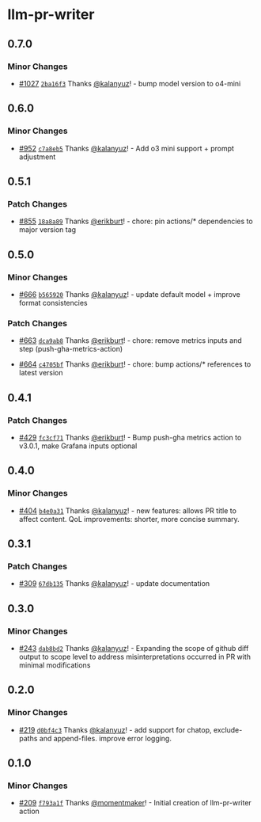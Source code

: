 # llm-pr-writer

## 0.7.0

### Minor Changes

- [#1027](https://github.com/smartcontractkit/.github/pull/1027)
  [`2ba16f3`](https://github.com/smartcontractkit/.github/commit/2ba16f39ae332105da20468e8855685ae2483a1e)
  Thanks [@kalanyuz](https://github.com/kalanyuz)! - bump model version to
  o4-mini

## 0.6.0

### Minor Changes

- [#952](https://github.com/smartcontractkit/.github/pull/952)
  [`c7a8eb5`](https://github.com/smartcontractkit/.github/commit/c7a8eb5856479cd4c8b66e5fd3421f430d2c7649)
  Thanks [@kalanyuz](https://github.com/kalanyuz)! - Add o3 mini support +
  prompt adjustment

## 0.5.1

### Patch Changes

- [#855](https://github.com/smartcontractkit/.github/pull/855)
  [`18a8a89`](https://github.com/smartcontractkit/.github/commit/18a8a89b23006355003b705d55acaf329c384d94)
  Thanks [@erikburt](https://github.com/erikburt)! - chore: pin actions/\*
  dependencies to major version tag

## 0.5.0

### Minor Changes

- [#666](https://github.com/smartcontractkit/.github/pull/666)
  [`b565920`](https://github.com/smartcontractkit/.github/commit/b565920d0948d70a74c9555791ecff002924af4d)
  Thanks [@kalanyuz](https://github.com/kalanyuz)! - update default model +
  improve format consistencies

### Patch Changes

- [#663](https://github.com/smartcontractkit/.github/pull/663)
  [`dca9ab8`](https://github.com/smartcontractkit/.github/commit/dca9ab89d734e82738b8aa52bd25d09b205ec6ee)
  Thanks [@erikburt](https://github.com/erikburt)! - chore: remove metrics
  inputs and step (push-gha-metrics-action)

- [#664](https://github.com/smartcontractkit/.github/pull/664)
  [`c4705bf`](https://github.com/smartcontractkit/.github/commit/c4705bfdbf6c8e57c080d82a3c4f013aa96a2dfb)
  Thanks [@erikburt](https://github.com/erikburt)! - chore: bump actions/\*
  references to latest version

## 0.4.1

### Patch Changes

- [#429](https://github.com/smartcontractkit/.github/pull/429)
  [`fc3cf71`](https://github.com/smartcontractkit/.github/commit/fc3cf71f41e6bcdedf28f9d04058343bb66206d5)
  Thanks [@erikburt](https://github.com/erikburt)! - Bump push-gha metrics
  action to v3.0.1, make Grafana inputs optional

## 0.4.0

### Minor Changes

- [#404](https://github.com/smartcontractkit/.github/pull/404)
  [`b4e0a31`](https://github.com/smartcontractkit/.github/commit/b4e0a318c9d2c55b0be535af2c8871509d77caac)
  Thanks [@kalanyuz](https://github.com/kalanyuz)! - new features: allows PR
  title to affect content. QoL improvements: shorter, more concise summary.

## 0.3.1

### Patch Changes

- [#309](https://github.com/smartcontractkit/.github/pull/309)
  [`67db135`](https://github.com/smartcontractkit/.github/commit/67db13538982dd9882a838b4c3c780ce06927719)
  Thanks [@kalanyuz](https://github.com/kalanyuz)! - update documentation

## 0.3.0

### Minor Changes

- [#243](https://github.com/smartcontractkit/.github/pull/243)
  [`dab8bd2`](https://github.com/smartcontractkit/.github/commit/dab8bd20bf33e6758c1b49b079646d22feb44d58)
  Thanks [@kalanyuz](https://github.com/kalanyuz)! - Expanding the scope of
  github diff output to scope level to address misinterpretations occurred in PR
  with minimal modifications

## 0.2.0

### Minor Changes

- [#219](https://github.com/smartcontractkit/.github/pull/219)
  [`d0bf4c3`](https://github.com/smartcontractkit/.github/commit/d0bf4c3de62ee665a3ddd1726156acabac03c116)
  Thanks [@kalanyuz](https://github.com/kalanyuz)! - add support for chatop,
  exclude-paths and append-files. improve error logging.

## 0.1.0

### Minor Changes

- [#209](https://github.com/smartcontractkit/.github/pull/209)
  [`f793a1f`](https://github.com/smartcontractkit/.github/commit/f793a1fb42ff5658a7a3bb187d0930937383a7a1)
  Thanks [@momentmaker](https://github.com/momentmaker)! - Initial creation of
  llm-pr-writer action
